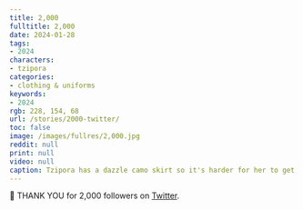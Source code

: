 ```yaml
---
title: 2,000
fulltitle: 2,000
date: 2024-01-28
tags:
- 2024
characters:
- tzipora
categories:
- clothing & uniforms
keywords:
- 2024
rgb: 228, 154, 68
url: /stories/2000-twitter/
toc: false
image: /images/fullres/2,000.jpg
reddit: null
print: null
video: null
caption: Tzipora has a dazzle camo skirt so it's harder for her to get sunk by torpedos
---
```

🎉 THANK YOU for 2,000 followers on [Twitter](www.twitter.com/vekllei).